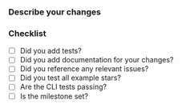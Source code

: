 ### Describe your changes


### Checklist

* [ ] Did you add tests?
* [ ] Did you add documentation for your changes?
* [ ] Did you reference any relevant issues?
* [ ] Did you test all example stars?
* [ ] Are the CLI tests passing?
* [ ] Is the milestone set?
